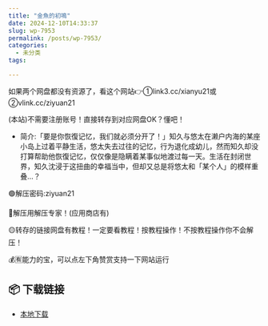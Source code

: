 ```yaml
---
title: "金魚的初鳴"
date: 2024-12-10T14:33:37
slug: wp-7953
permalink: /posts/wp-7953/
categories:
  - 未分类
tags:

---
```


如果两个网盘都没有资源了，看这个网站👉①link3.cc/xianyu21或②vlink.cc/ziyuan21

(本站)不需要注册账号！直接转存到对应网盘OK？懂吧！

*   简介:「要是你恢復记忆，我们就必须分开了！」知久与悠太在濑户内海的某座小岛上过着平静生活，悠太失去过往的记忆，行为退化成幼儿，然而知久却没打算帮助他恢復记忆，仅仅像是隐瞒着某事似地渡过每一天。生活在封闭世界，知久沈浸于这扭曲的幸福当中，但却又总是将悠太和「某个人」的模样重叠…？

🟢解压密码:ziyuan21

🔵解压用解压专家！(应用商店有)

🟡转存的链接网盘有教程！一定要看教程！按教程操作！不按教程操作你不会解压！

💰🈶能力的宝，可以点左下角赞赏支持一下网站运行

## 📦 下载链接
- [本地下载](https://blziyuan21.com/pay-download/7953?key=dc6ddd954a&down_id=0)

